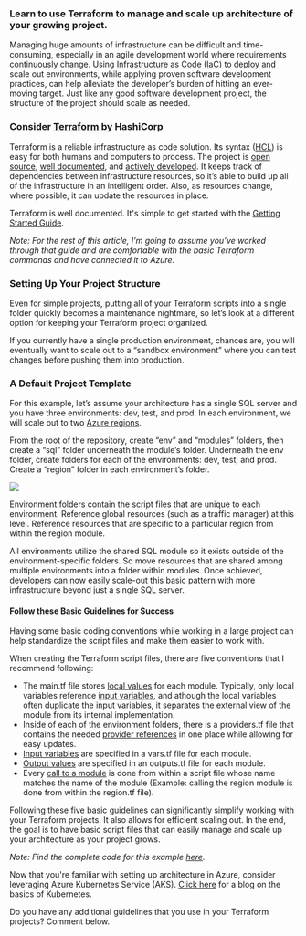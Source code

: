 

### Learn to use Terraform to manage and scale up architecture of your growing project.

Managing huge amounts of infrastructure can be difficult and time-consuming, especially in an agile development world where requirements continuously change. Using [Infrastructure as Code (IaC)](https://docs.microsoft.com/en-us/dotnet/architecture/cloud-native/infrastructure-as-code) to deploy and scale out environments, while applying proven software development practices, can help alleviate the developer’s burden of hitting an ever-moving target. Just like any good software development project, the structure of the project should scale as needed.

### Consider [Terraform](https://www.terraform.io/) by HashiCorp

Terraform is a reliable infrastructure as code solution. Its syntax ([HCL](https://www.terraform.io/docs/configuration/syntax.html)) is easy for both humans and computers to process. The project is [open source](https://github.com/hashicorp/terraform), [well documented](https://www.terraform.io/docs/index.html), and [actively developed](https://github.com/hashicorp/terraform/releases). It keeps track of dependencies between infrastructure resources, so it’s able to build up all of the infrastructure in an intelligent order. Also, as resources change, where possible, it can update the resources in place.

Terraform is well documented. It's simple to get started with the [Getting Started Guide](https://learn.hashicorp.com/terraform?track=azure#azure).

_Note: For the rest of this article, I’m going to assume you’ve worked through that guide and are comfortable with the basic Terraform commands and have connected it to Azure._

### Setting Up Your Project Structure

Even for simple projects, putting all of your Terraform scripts into a single folder quickly becomes a maintenance nightmare, so let’s look at a different option for keeping your Terraform project organized.

If you currently have a single production environment, chances are, you will eventually want to scale out to a “sandbox environment” where you can test changes before pushing them into production.

### A Default Project Template

For this example, let’s assume your architecture has a single SQL server and you have three environments: dev, test, and prod. In each environment, we will scale out to two [Azure regions](https://azure.microsoft.com/global-infrastructure/regions/).

From the root of the repository, create “env” and “modules” folders, then create a “sql” folder underneath the module’s folder. Underneath the env folder, create folders for each of the environments: dev, test, and prod. Create a “region” folder in each environment’s folder.

![](https://intellitect.comhttps://intellitect.com/wp-content/uploads/2019/08/Terraform-Project-Structure-Image-1.gif)

Environment folders contain the script files that are unique to each environment. Reference global resources (such as a traffic manager) at this level. Reference resources that are specific to a particular region from within the region module.

All environments utilize the shared SQL module so it exists outside of the environment\-specific folders. So move resources that are shared among multiple environments into a folder within modules. Once achieved, developers can now easily scale-out this basic pattern with more infrastructure beyond just a single SQL server.

#### Follow these Basic Guidelines for Success

Having some basic coding conventions while working in a large project can help standardize the script files and make them easier to work with.

When creating the Terraform script files, there are five conventions that I recommend following:

- [](https://www.terraform.io/docs/configuration/locals.html)The main.tf file stores [local values](https://www.terraform.io/docs/configuration/locals.html) for each module. Typically, only local variables reference [input variables](https://www.terraform.io/docs/configuration/variables.html), and athough the local variables often duplicate the input variables, it separates the external view of the module from its internal implementation.
- Inside of each of the environment folders, there is a providers.tf file that contains the needed [provider references](https://www.terraform.io/docs/providers/azurerm/index.html) in one place while allowing for easy updates.
- [Input variables](https://www.terraform.io/docs/configuration/variables.html) are specified in a vars.tf file for each module.
- [Output values](https://www.terraform.io/docs/configuration/variables.html) are specified in an outputs.tf file for each module.
- Every [call to a module](https://www.terraform.io/docs/configuration/modules.html#calling-a-child-module) is done from within a script file whose name matches the name of the module (Example: calling the region module is done from within the region.tf file).

Following these five basic guidelines can significantly simplify working with your Terraform projects. It also allows for efficient scaling out. In the end, the goal is to have basic script files that can easily manage and scale up your architecture as your project grows.

_Note: Find the complete code for this example [here](https://github.com/IntelliTect/blog-resources/tree/master/terraform-project-structure)._

Now that you're familiar with setting up architecture in Azure, consider leveraging Azure Kubernetes Service (AKS). [Click here](/kubernetes/) for a blog on the basics of Kubernetes.

Do you have any additional guidelines that you use in your Terraform projects? Comment below.
